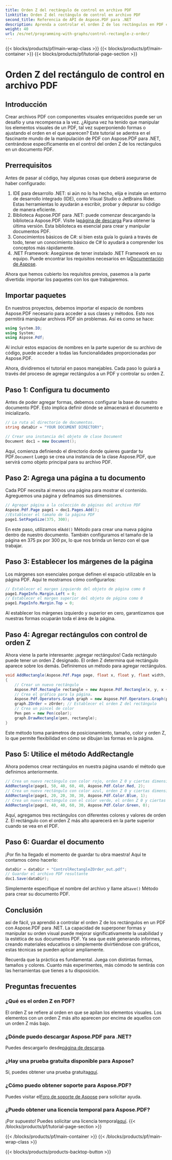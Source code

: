 ```yaml
---
title: Orden Z del rectángulo de control en archivo PDF
linktitle: Orden Z del rectángulo de control en archivo PDF
second_title: Referencia de API de Aspose.PDF para .NET
description: Aprenda a controlar el orden Z de los rectángulos en PDF con Aspose.PDF para .NET en este tutorial detallado paso a paso. Ideal para desarrolladores que buscan mejorar documentos PDF.
weight: 40
url: /es/net/programming-with-graphs/control-rectangle-z-order/
---
```


{{< blocks/products/pf/main-wrap-class >}}
{{< blocks/products/pf/main-container >}}
{{< blocks/products/pf/tutorial-page-section >}}

# Orden Z del rectángulo de control en archivo PDF

## Introducción

Crear archivos PDF con componentes visuales enriquecidos puede ser un desafío y una recompensa a la vez. ¿Alguna vez ha tenido que manipular los elementos visuales de un PDF, tal vez superponiendo formas o ajustando el orden en el que aparecen? Este tutorial se adentra en el fascinante mundo de la manipulación de PDF con Aspose.PDF para .NET, centrándose específicamente en el control del orden Z de los rectángulos en un documento PDF. 

## Prerrequisitos 

Antes de pasar al código, hay algunas cosas que deberá asegurarse de haber configurado:

1. IDE para desarrollo .NET: si aún no lo ha hecho, elija e instale un entorno de desarrollo integrado (IDE), como Visual Studio o JetBrains Rider. Estas herramientas lo ayudarán a escribir, probar y depurar su código de manera eficiente.
2.  Biblioteca Aspose.PDF para .NET: puede comenzar descargando la biblioteca Aspose.PDF. Visite la[página de descarga](https://releases.aspose.com/pdf/net/) Para obtener la última versión. Esta biblioteca es esencial para crear y manipular documentos PDF.
3. Conocimientos básicos de C#: si bien esta guía lo guiará a través de todo, tener un conocimiento básico de C# lo ayudará a comprender los conceptos más rápidamente.
4.  .NET Framework: Asegúrese de tener instalado .NET Framework en su equipo. Puede encontrar los requisitos necesarios en la[Documentación de Aspose](https://reference.aspose.com/pdf/net/).

Ahora que hemos cubierto los requisitos previos, pasemos a la parte divertida: importar los paquetes con los que trabajaremos.

## Importar paquetes

En nuestros proyectos, debemos importar el espacio de nombres Aspose.PDF necesario para acceder a sus clases y métodos. Esto nos permitirá manipular archivos PDF sin problemas. Así es como se hace:

```csharp
using System.IO;
using System;
using Aspose.Pdf;
```

Al incluir estos espacios de nombres en la parte superior de su archivo de código, puede acceder a todas las funcionalidades proporcionadas por Aspose.PDF.

Ahora, dividiremos el tutorial en pasos manejables. Cada paso lo guiará a través del proceso de agregar rectángulos a un PDF y controlar su orden Z.

## Paso 1: Configura tu documento

Antes de poder agregar formas, debemos configurar la base de nuestro documento PDF. Esto implica definir dónde se almacenará el documento e inicializarlo.

```csharp
// La ruta al directorio de documentos.
string dataDir = "YOUR DOCUMENT DIRECTORY";

// Crear una instancia del objeto de clase Document
Document doc1 = new Document();
```
 Aquí, comienza definiendo el directorio donde quieres guardar tu PDF.`Document` Luego se crea una instancia de la clase Aspose.PDF, que servirá como objeto principal para su archivo PDF.

## Paso 2: Agrega una página a tu documento

Cada PDF necesita al menos una página para mostrar el contenido. Agreguemos una página y definamos sus dimensiones.

```csharp
// Agregar página a la colección de páginas del archivo PDF
Aspose.Pdf.Page page1 = doc1.Pages.Add();
//Establecer el tamaño de la página PDF
page1.SetPageSize(375, 300);
```
 En este paso, utilizamos el`Add()` Método para crear una nueva página dentro de nuestro documento. También configuramos el tamaño de la página en 375 px por 300 px, lo que nos brinda un lienzo con el que trabajar.

## Paso 3: Establecer los márgenes de la página 

Los márgenes son esenciales porque definen el espacio utilizable en la página PDF. Aquí te mostramos cómo configurarlos:

```csharp
// Establecer el margen izquierdo del objeto de página como 0
page1.PageInfo.Margin.Left = 0;
// Establecer el margen superior del objeto de página como 0
page1.PageInfo.Margin.Top = 0;
```
Al establecer los márgenes izquierdo y superior en cero, garantizamos que nuestras formas ocuparán toda el área de la página.

## Paso 4: Agregar rectángulos con control de orden Z

Ahora viene la parte interesante: ¡agregar rectángulos! Cada rectángulo puede tener un orden Z designado. El orden Z determina qué rectángulo aparece sobre los demás. Definiremos un método para agregar rectángulos.

```csharp
void AddRectangle(Aspose.Pdf.Page page, float x, float y, float width, float height, Aspose.Pdf.Color color, int zOrder)
{
    // Crear un nuevo rectángulo
    Aspose.Pdf.Rectangle rectangle = new Aspose.Pdf.Rectangle(x, y, x + width, y + height);
    // Crea el gráfico para la página.
    Aspose.Pdf.Operators.Graph graph = new Aspose.Pdf.Operators.Graph(page);
    graph.ZOrder = zOrder; // Establecer el orden Z del rectángulo
    // Crea un pincel de color
    Pen pen = new Pen(color);
    graph.DrawRectangle(pen, rectangle);
}
```
Este método toma parámetros de posicionamiento, tamaño, color y orden Z, lo que permite flexibilidad en cómo se dibujan las formas en la página.

## Paso 5: Utilice el método AddRectangle

Ahora podemos crear rectángulos en nuestra página usando el método que definimos anteriormente.

```csharp
// Crea un nuevo rectángulo con color rojo, orden Z 0 y ciertas dimensiones
AddRectangle(page1, 50, 40, 60, 40, Aspose.Pdf.Color.Red, 2);
// Crea un nuevo rectángulo con color azul, orden Z 0 y ciertas dimensiones
AddRectangle(page1, 20, 20, 30, 30, Aspose.Pdf.Color.Blue, 1);
// Crea un nuevo rectángulo con el color verde, el orden Z 0 y ciertas dimensiones
AddRectangle(page1, 40, 40, 60, 30, Aspose.Pdf.Color.Green, 0);
```
Aquí, agregamos tres rectángulos con diferentes colores y valores de orden Z. El rectángulo con el orden Z más alto aparecerá en la parte superior cuando se vea en el PDF.

## Paso 6: Guardar el documento 

¡Por fin ha llegado el momento de guardar tu obra maestra! Aquí te contamos cómo hacerlo:

```csharp
dataDir = dataDir + "ControlRectangleZOrder_out.pdf";
// Guardar el archivo PDF resultante
doc1.Save(dataDir);
```
 Simplemente especifique el nombre del archivo y llame al`Save()` Método para crear su documento PDF.

## Conclusión 

así de fácil, ya aprendió a controlar el orden Z de los rectángulos en un PDF con Aspose.PDF para .NET. La capacidad de superponer formas y manipular su orden visual puede mejorar significativamente la usabilidad y la estética de sus documentos PDF. Ya sea que esté generando informes, creando materiales educativos o simplemente divirtiéndose con gráficos, estas técnicas se pueden aplicar ampliamente.

Recuerda que la práctica es fundamental. Juega con distintas formas, tamaños y colores. Cuanto más experimentes, más cómodo te sentirás con las herramientas que tienes a tu disposición.

## Preguntas frecuentes

### ¿Qué es el orden Z en PDF?
El orden Z se refiere al orden en que se apilan los elementos visuales. Los elementos con un orden Z más alto aparecen por encima de aquellos con un orden Z más bajo.

### ¿Dónde puedo descargar Aspose.PDF para .NET?
 Puedes descargarlo desde[página de descarga](https://releases.aspose.com/pdf/net/).

### ¿Hay una prueba gratuita disponible para Aspose?
 Sí, puedes obtener una prueba gratuita[aquí](https://releases.aspose.com/).

### ¿Cómo puedo obtener soporte para Aspose.PDF?
 Puedes visitar el[Foro de soporte de Aspose](https://forum.aspose.com/c/pdf/10) para solicitar ayuda.

### ¿Puedo obtener una licencia temporal para Aspose.PDF?
 ¡Por supuesto! Puedes solicitar una licencia temporal[aquí](https://purchase.aspose.com/temporary-license/).
{{< /blocks/products/pf/tutorial-page-section >}}

{{< /blocks/products/pf/main-container >}}
{{< /blocks/products/pf/main-wrap-class >}}

{{< blocks/products/products-backtop-button >}}
